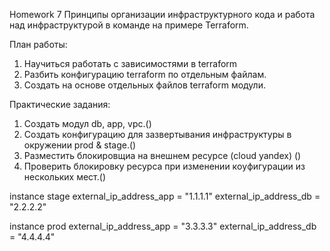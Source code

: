 Homework 7
Принципы организации инфраструктурного кода и работа над инфраструктурой в команде на примере Terraform.

План работы:

1. Научиться работать с зависимостями в terraform
2. Разбить конфигурацию terraform по отдельным файлам.
3. Создать на основе отдельных файлов terraform модули.


Практические задания:

1. Создать модул db, app, vpc.()
2. Создать конфигурацию для зазвертывания инфраструктуры в окружении prod & stage.()
3. Разместить блокировщиа на внешнем ресурсе (cloud yandex) ()
4. Проверить блокировку ресурса при изменении коyфигурации из нескольких мест.()

instance stage external_ip_address_app = "1.1.1.1" external_ip_address_db = "2.2.2.2"

instance prod external_ip_address_app = "3.3.3.3" external_ip_address_db = "4.4.4.4"
